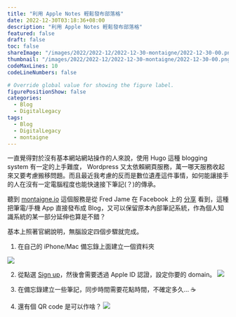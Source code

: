 ```yaml
---
title: "利用 Apple Notes 輕鬆發布部落格"
date: 2022-12-30T03:18:36+08:00
description: "利用 Apple Notes 輕鬆發布部落格"
featured: false
draft: false
toc: false
shareImage: "/images/2022/2022-12/2022-12-30-montaigne/2022-12-30-00.png"
thumbnail: "/images/2022/2022-12/2022-12-30-montaigne/2022-12-30-00.png"
codeMaxLines: 10
codeLineNumbers: false

# Override global value for showing the figure label.
figurePositionShow: false
categories:
  - Blog
  - DigitalLegacy
tags:
  - Blog
  - DigitalLegacy
  - montaigne
---
```


一直覺得對於沒有基本網站網站操作的人來說，使用 Hugo 這種 blogging system 有一定的上手難度， Wordpress 又太依賴網頁服務，萬一哪天服務收起來又要考慮搬移問題。而且最近我考慮的反而是數位遺產這件事情，如何能讓接手的人在沒有一定電腦程度也能快速接下筆記(？)的傳承。

聽到 [montaigne.io](https://montaigne.io/) 這個服務是從 Fred Jame 在 Facebook 上的 [分享](https://www.facebook.com/thefredjame/posts/pfbid035KvoBxW9rXsq4fEYRDhmz8amWQJkeJYkZkwSgV2E4gyLLc9GHcbdvELn3iRxWL7bl) 看到，這種把筆電/手機 App 直接發布成 Blog，又可以保留原本內部筆記系統，作為個人知識系統的某一部分延伸也算是不錯？

基本上照著官網說明，無腦設定四個步驟就完成。

<!--more-->

1. 在自己的 iPhone/Mac 備忘錄上面建立一個資料夾 

  ![](/images/2022/2022-12/2022-12-30-montaigne-io/2022-12-30-01.png)

2. 從點選 [Sign up](https://app.montaigne.io/auth/signin)，然後會需要透過 Apple ID 認證，設定你要的 domain。
  ![](/images/2022/2022-12/2022-12-30-montaigne-io/2022-12-30-02.png)

3. 在備忘錄建立一些筆記，同步時間需要花點時間，不確定多久... ☕

4. 還有個 QR code 是可以作啥？
  ![](/images/2022/2022-12/2022-12-30-montaigne-io/2022-12-30-03.png)
